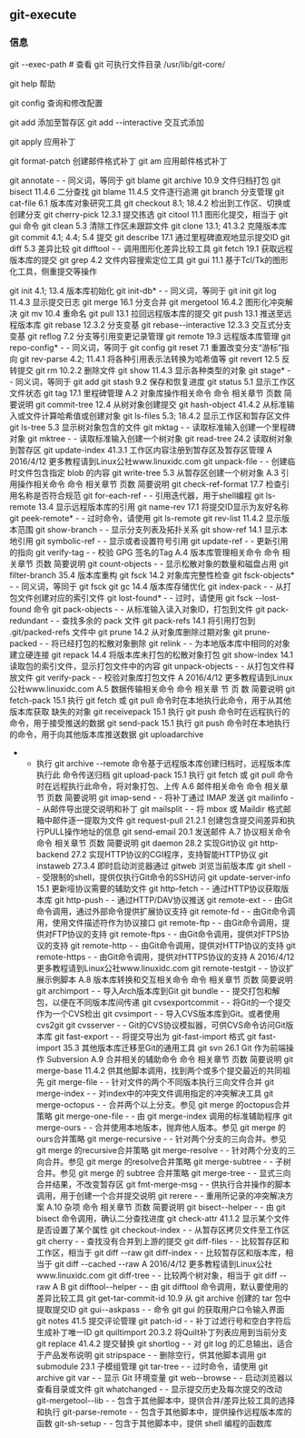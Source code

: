 ## git-execute

### 信息
git --exec-path # 查看 git 可执行文件目录
	/usr/lib/git-core/

git help 帮助

git config 查询和修改配置

git add 添加至暂存区
git add --interactive 交互式添加

git apply 应用补丁

git format-patch 创建邮件格式补丁
git am 应用邮件格式补丁

git annotate - - 同义词，等同于 git blame
git archive 10.9   文件归档打包
git bisect 11.4.6   二分查找
git blame 11.4.5   文件逐行追溯
git branch 分支管理
git cat-file 6.1   版本库对象研究工具
git checkout 8.1; 18.4.2   检出到工作区、切换或创建分支
git cherry-pick 12.3.1   提交拣选
git citool 11.1   图形化提交，相当于 git gui 命令
git clean 5.3   清除工作区未跟踪文件
git clone 13.1; 41.3.2   克隆版本库
git commit 4.1; 4.4; 5.4   提交
git describe 17.1   通过里程碑直观地显示提交ID
git diff 5.3   差异比较
git difftool - - 调用图形化差异比较工具
git fetch 19.1   获取远程版本库的提交
git grep 4.2   文件内容搜索定位工具
git gui 11.1   基于Tcl/Tk的图形化工具，侧重提交等操作

git init 4.1; 13.4   版本库初始化
git init-db* - - 同义词，等同于 git init
git log 11.4.3   显示提交日志
git merge 16.1   分支合并
git mergetool 16.4.2   图形化冲突解决
git mv 10.4   重命名
git pull 13.1   拉回远程版本库的提交
git push 13.1   推送至远程版本库
git rebase 12.3.2   分支变基
git rebase--interactive 12.3.3   交互式分支变基
git reflog 7.2   分支等引用变更记录管理
git remote 19.3   远程版本库管理
git repo-config* - - 同义词，等同于 git config
git reset 7.1   重置改变分支“游标”指向
git rev-parse 4.2; 11.4.1   将各种引用表示法转换为哈希值等
git revert 12.5   反转提交
git rm 10.2.2   删除文件
git show 11.4.3   显示各种类型的对象
git stage* - - 同义词，等同于 git add
git stash 9.2   保存和恢复进度
git status 5.1   显示工作区文件状态
git tag 17.1   里程碑管理
A.2 对象库操作相关命令
命令 相关章节 页数 简要说明
git commit-tree 12.4   从树对象创建提交
git hash-object 41.4.2   从标准输入或文件计算哈希值或创建对象
git ls-files 5.3; 18.4.2   显示工作区和暂存区文件
git ls-tree 5.3   显示树对象包含的文件
git mktag - - 读取标准输入创建一个里程碑对象
git mktree - - 读取标准输入创建一个树对象
git read-tree 24.2   读取树对象到暂存区
git update-index 41.3.1   工作区内容注册到暂存区及暂存区管理
A 2016/4/12
更多教程请到Linux公社www.linuxidc.com
git unpack-file - - 创建临时文件包含指定 blob 的内容
git write-tree 5.3   从暂存区创建一个树对象
A.3 引用操作相关命令
命令 相关章节 页数 简要说明
git check-ref-format 17.7   检查引用名称是否符合规范
git for-each-ref - - 引用迭代器，用于shell编程
git ls-remote 13.4   显示远程版本库的引用
git name-rev 17.1   将提交ID显示为友好名称
git peek-remote* - - 过时命令，请使用 git ls-remote
git rev-list 11.4.2   显示版本范围
git show-branch - - 显示分支列表及拓扑关系
git show-ref 14.1   显示本地引用
git symbolic-ref - - 显示或者设置符号引用
git update-ref - - 更新引用的指向
git verify-tag - - 校验 GPG 签名的Tag
A.4 版本库管理相关命令
命令 相关章节 页数 简要说明
git count-objects - - 显示松散对象的数量和磁盘占用
git filter-branch 35.4   版本库重构
git fsck 14.2   对象库完整性检查
git fsck-objects* - - 同义词，等同于 git fsck
git gc 14.4   版本库存储优化
git index-pack - - 从打包文件创建对应的索引文件
git lost-found* - - 过时，请使用 git fsck --lost-found 命令
git pack-objects - - 从标准输入读入对象ID，打包到文件
git pack-redundant - - 查找多余的 pack 文件
git pack-refs 14.1   将引用打包到 .git/packed-refs 文件中
git prune 14.2   从对象库删除过期对象
git prune-packed - - 将已经打包的松散对象删除
git relink - - 为本地版本库中相同的对象建立硬连接
git repack 14.4   将版本库未打包的松散对象打包
git show-index 14.1   读取包的索引文件，显示打包文件中的内容
git unpack-objects - - 从打包文件释放文件
git verify-pack - - 校验对象库打包文件
A 2016/4/12
更多教程请到Linux公社www.linuxidc.com
A.5 数据传输相关命令
命令
相关章
节
页
数 简要说明
git fetch-pack 15.1   执行 git fetch 或 git pull 命令时在本地执行此命令，用于从其他版本库获取
缺失的对象
git receivepack
15.1   执行 git push 命令时在远程执行的命令，用于接受推送的数据
git send-pack 15.1   执行 git push 命令时在本地执行的命令，用于向其他版本库推送数据
git uploadarchive
- - 执行 git archive --remote 命令基于远程版本库创建归档时，远程版本库执行此
命令传送归档
git upload-pack 15.1   执行 git fetch 或 git pull 命令时在远程执行此命令，将对象打包、上传
A.6 邮件相关命令
命令 相关章节 页数 简要说明
git imap-send - - 将补丁通过 IMAP 发送
git mailinfo - - 从邮件导出提交说明和补丁
git mailsplit - - 将 mbox 或 Maildir 格式邮箱中邮件逐一提取为文件
git request-pull 21.2.1   创建包含提交间差异和执行PULL操作地址的信息
git send-email 20.1   发送邮件
A.7 协议相关命令
命令 相关章节 页数 简要说明
git daemon 28.2   实现Git协议
git http-backend 27.2   实现HTTP协议的CGI程序，支持智能HTTP协议
git instaweb 27.3.4   即时启动浏览器通过 gitweb 浏览当前版本库
git shell - - 受限制的shell，提供仅执行Git命令的SSH访问
git update-server-info 15.1   更新哑协议需要的辅助文件
git http-fetch - - 通过HTTP协议获取版本库
git http-push - - 通过HTTP/DAV协议推送
git remote-ext - - 由Git命令调用，通过外部命令提供扩展协议支持
git remote-fd - - 由Git命令调用，使用文件描述符作为协议接口
git remote-ftp - - 由Git命令调用，提供对FTP协议的支持
git remote-ftps - - 由Git命令调用，提供对FTPS协议的支持
git remote-http - - 由Git命令调用，提供对HTTP协议的支持
git remote-https - - 由Git命令调用，提供对HTTPS协议的支持
A 2016/4/12
更多教程请到Linux公社www.linuxidc.com
git remote-testgit - - 协议扩展示例脚本
A.8 版本库转换和交互相关命令
命令 相关章节 页数 简要说明
git archimport - - 导入Arch版本库到Git
git bundle - - 提交打包和解包，以便在不同版本库间传递
git cvsexportcommit - - 将Git的一个提交作为一个CVS检出
git cvsimport - - 导入CVS版本库到Git。或者使用 cvs2git
git cvsserver - - Git的CVS协议模拟器，可供CVS命令访问Git版本库
git fast-export - - 将提交导出为 git-fast-import 格式
git fast-import 35.3   其他版本库迁移至Git的通用工具
git svn 26.1   Git 作为前端操作 Subversion
A.9 合并相关的辅助命令
命令 相关章节 页数 简要说明
git merge-base 11.4.2   供其他脚本调用，找到两个或多个提交最近的共同祖先
git merge-file - - 针对文件的两个不同版本执行三向文件合并
git merge-index - - 对index中的冲突文件调用指定的冲突解决工具
git merge-octopus - - 合并两个以上分支。参见 git merge 的octopus合并策略
git merge-one-file - - 由 git merge-index 调用的标准辅助程序
git merge-ours - - 合并使用本地版本，抛弃他人版本。参见 git merge 的ours合并策略
git merge-recursive - - 针对两个分支的三向合并。参见 git merge 的recursive合并策略
git merge-resolve - - 针对两个分支的三向合并。参见 git merge 的resolve合并策略
git merge-subtree - - 子树合并。参见 git merge 的 subtree 合并策略
git merge-tree - - 显式三向合并结果，不改变暂存区
git fmt-merge-msg - - 供执行合并操作的脚本调用，用于创建一个合并提交说明
git rerere - - 重用所记录的冲突解决方案
A.10 杂项
命令 相关章节 页数 简要说明
git bisect--helper - - 由 git bisect 命令调用，确认二分查找进度
git check-attr 41.1.2   显示某个文件是否设置了某个属性
git checkout-index - - 从暂存区拷贝文件至工作区
git cherry - - 查找没有合并到上游的提交
git diff-files - - 比较暂存区和工作区，相当于 git diff --raw
git diff-index - - 比较暂存区和版本库，相当于 git diff --cached --raw
A 2016/4/12
更多教程请到Linux公社www.linuxidc.com
git diff-tree - - 比较两个树对象，相当于 git diff --raw A B
git difftool--helper - - 由 git difftool 命令调用，默认要使用的差异比较工具
git get-tar-commit-id 10.9   从 git archive 创建的 tar 包中提取提交ID
git gui--askpass - - 命令 git gui 的获取用户口令输入界面
git notes 41.5   提交评论管理
git patch-id - - 补丁过滤行号和空白字符后生成补丁唯一ID
git quiltimport 20.3.2   将Quilt补丁列表应用到当前分支
git replace 41.4.2   提交替换
git shortlog - - 对 git log 的汇总输出，适合于产品发布说明
git stripspace - - 删除空行，供其他脚本调用
git submodule 23.1   子模组管理
git tar-tree - - 过时命令，请使用 git archive
git var - - 显示 Git 环境变量
git web--browse - - 启动浏览器以查看目录或文件
git whatchanged - - 显示提交历史及每次提交的改动
git-mergetool--lib - - 包含于其他脚本中，提供合并/差异比较工具的选择和执行
git-parse-remote - - 包含于其他脚本中，提供操作远程版本库的函数
git-sh-setup - - 包含于其他脚本中，提供 shell 编程的函数库
